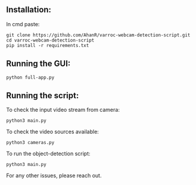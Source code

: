 Installation:
---

In cmd paste:
```
git clone https://github.com/AhanR/varroc-webcam-detection-script.git
cd varroc-webcam-detection-script
pip install -r requirements.txt
```

Running the GUI:
---
```
python full-app.py
```

Running the script:
---

To check the input video stream from camera:
```
python3 main.py
```

To check the video sources available:
```
python3 cameras.py
```

To run the object-detection script:
```
python3 main.py
```

For any other issues, please reach out.